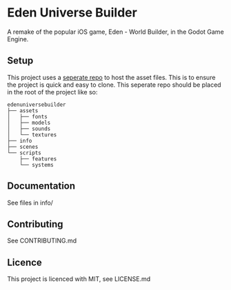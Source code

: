 # Eden Universe Builder
A remake of the popular iOS game, Eden - World Builder, in the Godot Game Engine.

## Setup
This project uses a [seperate repo](https://github.com/josephtheengineer/edenuniversebuilder-assets) to host the asset files. This is to ensure the project is quick and easy to clone. This seperate repo should be placed in the root of the project like so:

```
edenuniversebuilder
├── assets
│   ├── fonts
│   ├── models
│   ├── sounds
│   └── textures
├── info
├── scenes
└── scripts
    ├── features
    └── systems
```
## Documentation
See files in info/

## Contributing
See CONTRIBUTING.md

## Licence
This project is licenced with MIT, see LICENSE.md
